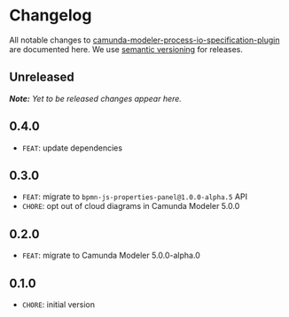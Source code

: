# Changelog

All notable changes to [camunda-modeler-process-io-specification-plugin](https://github.com/camunda/camunda-modeler-process-io-specification-plugin) are documented here. We use [semantic versioning](http://semver.org/) for releases.

## Unreleased

___Note:__ Yet to be released changes appear here._

## 0.4.0

* `FEAT`: update dependencies

## 0.3.0

* `FEAT`: migrate to `bpmn-js-properties-panel@1.0.0-alpha.5` API
* `CHORE`: opt out of cloud diagrams in Camunda Modeler 5.0.0

## 0.2.0

* `FEAT`: migrate to Camunda Modeler 5.0.0-alpha.0

## 0.1.0

* `CHORE`: initial version
